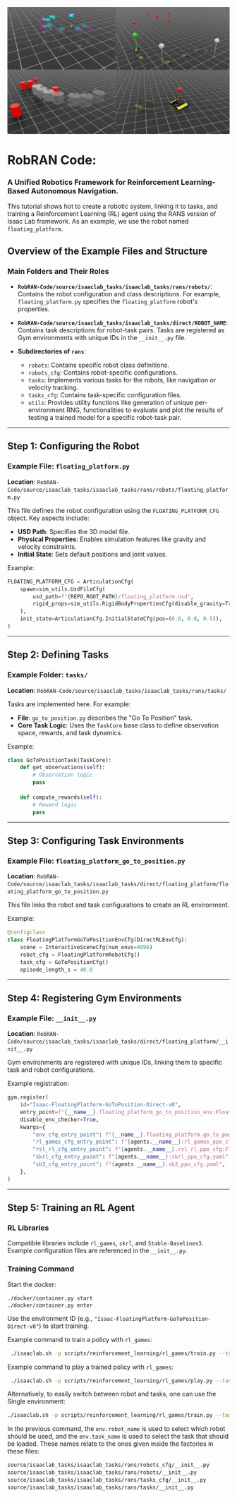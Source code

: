 ![RobRAN](docs/source/_static/code_banner.png)

# RobRAN Code:
### A Unified Robotics Framework for Reinforcement Learning-Based Autonomous Navigation.

This tutorial shows hot to create a robotic system, linking it to tasks, and training a Reinforcement Learning (RL) agent using the RANS version of Isaac Lab framework. As an example, we use the robot named `floating_platform`.

## Overview of the Example Files and Structure

### Main Folders and Their Roles
- **`RobRAN-Code/source/isaaclab_tasks/isaaclab_tasks/rans/robots/`**:
  Contains the robot configuration and class descriptions. For example, `floating_platform.py` specifies the `floating_platform` robot's properties.

- **`RobRAN-Code/source/isaaclab_tasks/isaaclab_tasks/direct/ROBOT_NAME`**:
  Contains task descriptions for robot-task pairs. Tasks are registered as Gym environments with unique IDs in the `__init__.py` file.

- **Subdirectories of `rans`**:
  - `robots`: Contains specific robot class definitions.
  - `robots_cfg`: Contains robot-specific configurations.
  - `tasks`: Implements various tasks for the robots, like navigation or velocity tracking.
  - `tasks_cfg`: Contains task-specific configuration files.
  - `utils`: Provides utility functions like generation of unique per-environment RNG, functionalities to evaluate and plot the results of testing a trained model for a specific robot-task pair.

---

## Step 1: Configuring the Robot

### Example File: `floating_platform.py`
**Location**: `RobRAN-Code/source/isaaclab_tasks/isaaclab_tasks/rans/robots/floating_platform.py`

This file defines the robot configuration using the `FLOATING_PLATFORM_CFG` object. Key aspects include:
- **USD Path**: Specifies the 3D model file.
- **Physical Properties**: Enables simulation features like gravity and velocity constraints.
- **Initial State**: Sets default positions and joint values.

Example:
```python
FLOATING_PLATFORM_CFG = ArticulationCfg(
    spawn=sim_utils.UsdFileCfg(
        usd_path=f"{REPO_ROOT_PATH}/floating_platform.usd",
        rigid_props=sim_utils.RigidBodyPropertiesCfg(disable_gravity=True),
    ),
    init_state=ArticulationCfg.InitialStateCfg(pos=(0.0, 0.0, 0.5)),
)
```

---

## Step 2: Defining Tasks

### Example Folder: `tasks/`
**Location**: `RobRAN-Code/source/isaaclab_tasks/isaaclab_tasks/rans/tasks/`

Tasks are implemented here. For example:
- **File**: `go_to_position.py` describes the "Go To Position" task.
- **Core Task Logic**: Uses the `TaskCore` base class to define observation space, rewards, and task dynamics.

Example:
```python
class GoToPositionTask(TaskCore):
    def get_observations(self):
        # Observation logic
        pass

    def compute_rewards(self):
        # Reward logic
        pass
```

---

## Step 3: Configuring Task Environments

### Example File: `floating_platform_go_to_position.py`
**Location**: `RobRAN-Code/source/isaaclab_tasks/isaaclab_tasks/direct/floating_platform/floating_platform_go_to_position.py`

This file links the robot and task configurations to create an RL environment.

Example:
```python
@configclass
class FloatingPlatformGoToPositionEnvCfg(DirectRLEnvCfg):
    scene = InteractiveSceneCfg(num_envs=4096)
    robot_cfg = FloatingPlatformRobotCfg()
    task_cfg = GoToPositionCfg()
    episode_length_s = 40.0
```

---

## Step 4: Registering Gym Environments

### Example File: `__init__.py`
**Location**: `RobRAN-Code/source/isaaclab_tasks/isaaclab_tasks/direct/floating_platform/__init__.py`

Gym environments are registered with unique IDs, linking them to specific task and robot configurations.

Example registration:
```python
gym.register(
    id="Isaac-FloatingPlatform-GoToPosition-Direct-v0",
    entry_point=f"{__name__}.floating_platform_go_to_position_env:FloatingPlatformGoToPositionEnv",
    disable_env_checker=True,
    kwargs={
        "env_cfg_entry_point": f"{__name__}.floating_platform_go_to_position_env:FloatingPlatformGoToPositionEnvCfg",
        "rl_games_cfg_entry_point": f"{agents.__name__}:rl_games_ppo_cfg.yaml",
        "rsl_rl_cfg_entry_point": f"{agents.__name__}.rsl_rl_ppo_cfg:FloatingPlatformPPORunnerCfg",
        "skrl_cfg_entry_point": f"{agents.__name__}:skrl_ppo_cfg.yaml",
        "sb3_cfg_entry_point": f"{agents.__name__}:sb3_ppo_cfg.yaml",
    },
)
```

---

## Step 5: Training an RL Agent

### RL Libraries
Compatible libraries include `rl_games`, `skrl`, and `Stable-Baselines3`. Example configuration files are referenced in the `__init__.py`.

### Training Command

Start the docker:
```
./docker/container.py start
./docker/container.py enter
```

Use the environment ID (e.g., `"Isaac-FloatingPlatform-GoToPosition-Direct-v0"`) to start training.

Example command to train a policy with `rl_games`:
```bash
 ./isaaclab.sh -p scripts/reinforcement_learning/rl_games/train.py --task Isaac-FloatingPlatform-GoToPosition-Direct-v0 --num_envs 4096 --headless
```

Example command to play a trained policy with `rl_games`:
```bash
 ./isaaclab.sh -p scripts/reinforcement_learning/rl_games/play.py --task Isaac-FloatingPlatform-GoToPosition-Direct-v0 --num_envs 16
```

Alternatively, to easily switch between robot and tasks, one can use the Single environment:
```bash
./isaaclab.sh -p scripts/reinforcement_learning/rl_games/train.py --task Isaac-RANS-Single-v0 --num_envs 4096 --headless env.robot_name=FloatingPlatform env.task_name=GoToPosition
```

In the previous command, the `env.robot_name` is used to select which robot should be used, and the `env.task_name` is used to select the task that should be loaded.
These names relate to the ones given inside the factories in these files:
```bash
source/isaaclab_tasks/isaaclab_tasks/rans/robots_cfg/__init__.py
source/isaaclab_tasks/isaaclab_tasks/rans/robots/__init__.py
source/isaaclab_tasks/isaaclab_tasks/rans/tasks_cfg/__init__.py
source/isaaclab_tasks/isaaclab_tasks/rans/tasks/__init__.py
```
